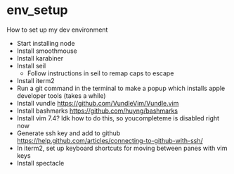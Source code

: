 # env_setup
How to set up my dev environment

* Start installing node
* Install smoothmouse
* Install karabiner 
* Install seil
  * Follow instructions in seil to remap caps to escape
* Install iterm2
* Run a git command in the terminal to make a popup which installs apple developer tools (takes a while)
* Install vundle https://github.com/VundleVim/Vundle.vim
* Install bashmarks https://github.com/huyng/bashmarks
* Install vim 7.4? Idk how to do this, so youcompleteme is disabled right now
* Generate ssh key and add to github https://help.github.com/articles/connecting-to-github-with-ssh/
* In iterm2, set up keyboard shortcuts for moving between panes with vim keys
* Install spectacle
